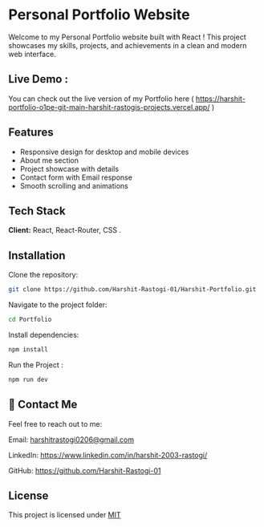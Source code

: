 
# Personal Portfolio Website

Welcome to my Personal Portfolio website built with React ! This project showcases my skills, projects, and achievements in a clean and modern web interface.


## Live Demo : 
You can check out the live version of my Portfolio here (
https://harshit-portfolio-o1pe-git-main-harshit-rastogis-projects.vercel.app/
)



## Features

- Responsive design for desktop and mobile devices
- About me section 
- Project showcase with details
- Contact form with Email response
- Smooth scrolling and animations








## Tech Stack

**Client:** React, React-Router, CSS .



## Installation

Clone the repository:

```bash
git clone https://github.com/Harshit-Rastogi-01/Harshit-Portfolio.git
```
Navigate to the project folder:
```bash
cd Portfolio
```
Install dependencies:
```bash
npm install
```
Run the Project :
```bash
npm run dev
```
## 🔗 Contact Me
Feel free to reach out to me:

Email: harshitrastogi0206@gmail.com

LinkedIn: https://www.linkedin.com/in/harshit-2003-rastogi/

GitHub: https://github.com/Harshit-Rastogi-01
## License

This project is licensed under
[MIT](https://choosealicense.com/licenses/mit/)

